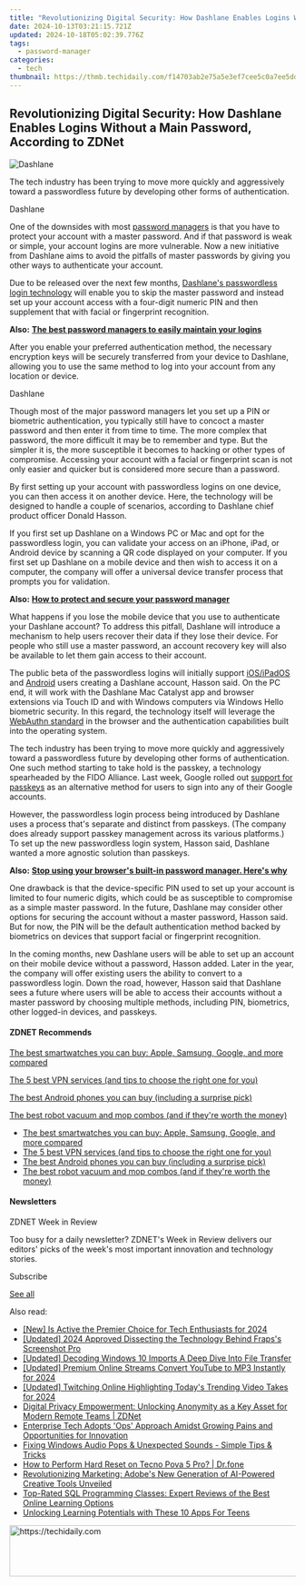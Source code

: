 ```yaml
---
title: "Revolutionizing Digital Security: How Dashlane Enables Logins Without a Main Password, According to ZDNet"
date: 2024-10-13T03:21:15.721Z
updated: 2024-10-18T05:02:39.776Z
tags:
  - password-manager
categories:
  - tech
thumbnail: https://thmb.techidaily.com/f14703ab2e75a5e3ef7cee5c0a7ee5ddd2895b6cfd7b5126052dee0bd06c1845.jpg
---
```


## Revolutionizing Digital Security: How Dashlane Enables Logins Without a Main Password, According to ZDNet

![Dashlane](https://www.zdnet.com/a/img/resize/2ea30ddc70bb6b88be0f9e40dc2b9b914348a4b5/2022/09/02/854a469d-dac9-4699-97ad-8d35781eece3/dashlane.jpg?auto=webp&width=1280)

The tech industry has been trying to move more quickly and aggressively toward a passwordless future by developing other forms of authentication. 

Dashlane

One of the downsides with most [password managers](https://www.zdnet.com/article/best-password-manager/) is that you have to protect your account with a master password. And if that password is weak or simple, your account logins are more vulnerable. Now a new initiative from Dashlane aims to avoid the pitfalls of master passwords by giving you other ways to authenticate your account.

Due to be released over the next few months, [Dashlane's passwordless login technology](https://www.dashlane.com/passwordless) will enable you to skip the master password and instead set up your account access with a four-digit numeric PIN and then supplement that with facial or fingerprint recognition.

**Also:** [**The best password managers to easily maintain your logins**](https://www.zdnet.com/article/best-password-manager/)

After you enable your preferred authentication method, the necessary encryption keys will be securely transferred from your device to Dashlane, allowing you to use the same method to log into your account from any location or device.

Dashlane

Though most of the major password managers let you set up a PIN or biometric authentication, you typically still have to concoct a master password and then enter it from time to time. The more complex that password, the more difficult it may be to remember and type. But the simpler it is, the more susceptible it becomes to hacking or other types of compromise. Accessing your account with a facial or fingerprint scan is not only easier and quicker but is considered more secure than a password.

By first setting up your account with passwordless logins on one device, you can then access it on another device. Here, the technology will be designed to handle a couple of scenarios, according to Dashlane chief product officer Donald Hasson.

If you first set up Dashlane on a Windows PC or Mac and opt for the passwordless login, you can validate your access on an iPhone, iPad, or Android device by scanning a QR code displayed on your computer. If you first set up Dashlane on a mobile device and then wish to access it on a computer, the company will offer a universal device transfer process that prompts you for validation.

**Also:** [**How to protect and secure your password manager**](https://www.zdnet.com/article/how-to-protect-and-secure-your-password-manager/)

What happens if you lose the mobile device that you use to authenticate your Dashlane account? To address this pitfall, Dashlane will introduce a mechanism to help users recover their data if they lose their device. For people who still use a master password, an account recovery key will also be available to let them gain access to their account.

The public beta of the passwordless logins will initially support [iOS/iPadOS](https://apps.apple.com/us/app/dashlane-password-manager/id517914548?platform=iphone) and [Android](https://play.google.com/store/apps/details?id=com.dashlane&hl=en) users creating a Dashlane account, Hasson said. On the PC end, it will work with the Dashlane Mac Catalyst app and browser extensions via Touch ID and with Windows computers via Windows Hello biometric security. In this regard, the technology itself will leverage the [WebAuthn standard](https://www.w3.org/TR/webauthn-1/) in the browser and the authentication capabilities built into the operating system.

The tech industry has been trying to move more quickly and aggressively toward a passwordless future by developing other forms of authentication. One such method starting to take hold is the passkey, a technology spearheaded by the FIDO Alliance. Last week, Google rolled out [support for passkeys](https://www.zdnet.com/article/google-now-lets-you-sign-into-your-account-with-a-passkey-instead-of-a-password/) as an alternative method for users to sign into any of their Google accounts.

However, the passwordless login process being introduced by Dashlane uses a process that's separate and distinct from passkeys. (The company does already support passkey management across its various platforms.) To set up the new passwordless login system, Hasson said, Dashlane wanted a more agnostic solution than passkeys.

**Also:** [**Stop using your browser's built-in password manager. Here's why**](https://www.zdnet.com/article/stop-using-your-browsers-built-in-password-manager/)

One drawback is that the device-specific PIN used to set up your account is limited to four numeric digits, which could be as susceptible to compromise as a simple master password. In the future, Dashlane may consider other options for securing the account without a master password, Hasson said. But for now, the PIN will be the default authentication method backed by biometrics on devices that support facial or fingerprint recognition.

In the coming months, new Dashlane users will be able to set up an account on their mobile device without a password, Hasson added. Later in the year, the company will offer existing users the ability to convert to a passwordless login. Down the road, however, Hasson said that Dashlane sees a future where users will be able to access their accounts without a master password by choosing multiple methods, including PIN, biometrics, other logged-in devices, and passkeys.

#### **ZDNET** Recommends

[The best smartwatches you can buy: Apple, Samsung, Google, and more compared](https://www.zdnet.com/article/best-smartwatch/ "The best smartwatches you can buy: Apple, Samsung, Google, and more compared")

[The 5 best VPN services (and tips to choose the right one for you)](https://www.zdnet.com/article/best-vpn/ "The 5 best VPN services (and tips to choose the right one for you)")

[The best Android phones you can buy (including a surprise pick)](https://www.zdnet.com/article/best-android-phone/ "The best Android phones you can buy (including a surprise pick)")

[The best robot vacuum and mop combos (and if they're worth the money)](https://www.zdnet.com/article/best-robot-vacuum-mop/ "The best robot vacuum and mop combos (and if they're worth the money)")

* [The best smartwatches you can buy: Apple, Samsung, Google, and more compared](https://www.zdnet.com/article/best-smartwatch/ "The best smartwatches you can buy: Apple, Samsung, Google, and more compared")
* [The 5 best VPN services (and tips to choose the right one for you)](https://www.zdnet.com/article/best-vpn/ "The 5 best VPN services (and tips to choose the right one for you)")
* [The best Android phones you can buy (including a surprise pick)](https://www.zdnet.com/article/best-android-phone/ "The best Android phones you can buy (including a surprise pick)")
* [The best robot vacuum and mop combos (and if they're worth the money)](https://www.zdnet.com/article/best-robot-vacuum-mop/ "The best robot vacuum and mop combos (and if they're worth the money)")

#### Newsletters

ZDNET Week in Review

Too busy for a daily newsletter? ZDNET's Week in Review delivers our editors' picks of the week's most important innovation and technology stories.

 Subscribe

[See all](https://www.zdnet.com/newsletters/)

<ins class="adsbygoogle"
     style="display:block"
     data-ad-format="autorelaxed"
     data-ad-client="ca-pub-7571918770474297"
     data-ad-slot="1223367746"></ins>

<ins class="adsbygoogle"
     style="display:block"
     data-ad-client="ca-pub-7571918770474297"
     data-ad-slot="8358498916"
     data-ad-format="auto"
     data-full-width-responsive="true"></ins>

<span class="atpl-alsoreadstyle">Also read:</span>
<div><ul>
<li><a href="https://remote-screen-capture.techidaily.com/new-is-active-the-premier-choice-for-tech-enthusiasts-for-2024/"><u>[New] Is Active the Premier Choice for Tech Enthusiasts for 2024</u></a></li>
<li><a href="https://screen-video-capture.techidaily.com/updated-2024-approved-dissecting-the-technology-behind-frapss-screenshot-pro/"><u>[Updated] 2024 Approved Dissecting the Technology Behind Fraps's Screenshot Pro</u></a></li>
<li><a href="https://fox-http.techidaily.com/updated-decoding-windows-10-imports-a-deep-dive-into-file-transfer/"><u>[Updated] Decoding Windows 10 Imports A Deep Dive Into File Transfer</u></a></li>
<li><a href="https://youtube-blog.techidaily.com/ed-premium-online-streams-convert-youtube-to-mp3-instantly-for-2024/"><u>[Updated] Premium Online Streams Convert YouTube to MP3 Instantly for 2024</u></a></li>
<li><a href="https://twitter-videos.techidaily.com/updated-twitching-online-highlighting-todays-trending-video-takes-for-2024/"><u>[Updated] Twitching Online Highlighting Today's Trending Video Takes for 2024</u></a></li>
<li><a href="https://app-tips.techidaily.com/digital-privacy-empowerment-unlocking-anonymity-as-a-key-asset-for-modern-remote-teams-zdnet/"><u>Digital Privacy Empowerment: Unlocking Anonymity as a Key Asset for Modern Remote Teams | ZDNet</u></a></li>
<li><a href="https://app-tips.techidaily.com/enterprise-tech-adopts-ops-approach-amidst-growing-pains-and-opportunities-for-innovation/"><u>Enterprise Tech Adopts 'Ops' Approach Amidst Growing Pains and Opportunities for Innovation</u></a></li>
<li><a href="https://youtube-stream.techidaily.com/fixing-windows-audio-pops-and-unexpected-sounds-simple-tips-and-tricks/"><u>Fixing Windows Audio Pops & Unexpected Sounds - Simple Tips & Tricks</u></a></li>
<li><a href="https://techidaily.com/how-to-perform-hard-reset-on-tecno-pova-5-pro-drfone-by-drfone-reset-android-reset-android/"><u>How to Perform Hard Reset on Tecno Pova 5 Pro? | Dr.fone</u></a></li>
<li><a href="https://app-tips.techidaily.com/revolutionizing-marketing-adobes-new-generation-of-ai-powered-creative-tools-unveiled/"><u>Revolutionizing Marketing: Adobe's New Generation of AI-Powered Creative Tools Unveiled</u></a></li>
<li><a href="https://app-tips.techidaily.com/top-rated-sql-programming-classes-expert-reviews-of-the-best-online-learning-options/"><u>Top-Rated SQL Programming Classes: Expert Reviews of the Best Online Learning Options</u></a></li>
<li><a href="https://technical-tips.techidaily.com/unlocking-learning-potentials-with-these-10-apps-for-teens/"><u>Unlocking Learning Potentials with These 10 Apps For Teens</u></a></li>
</ul></div>

<!-- affiliate ads begin -->
<a href="https://appsumo.8odi.net/c/5597632/2123730/7443" target="_top" id="2123730">
  <img src="//a.impactradius-go.com/display-ad/7443-2123730" border="0" alt="https://techidaily.com" width="728" height="90"/>
</a>
<img height="0" width="0" src="https://appsumo.8odi.net/i/5597632/2123730/7443" style="position:absolute;visibility:hidden;" border="0" />
<!-- affiliate ads end -->

